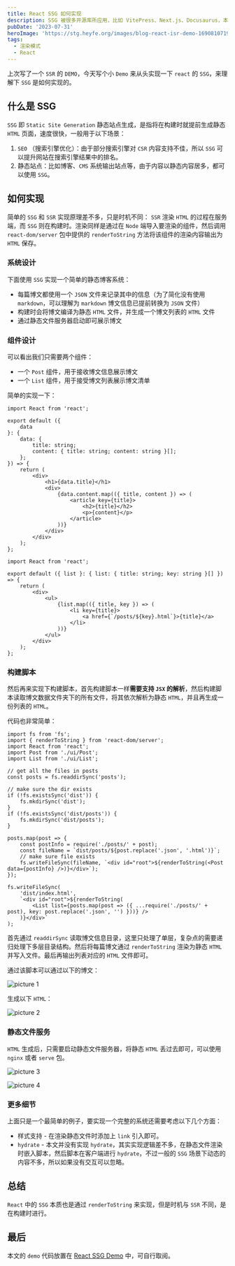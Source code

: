 ```yaml
---
title: React SSG 如何实现
description: SSG 被很多开源库所应用，比如 VitePress、Next.js、Docusaurus，本文记录下 SSG 的使用场景，以及实现原理。
pubDate: '2023-07-31'
heroImage: 'https://stg.heyfe.org/images/blog-react-isr-demo-1690810719572.png'
tags:
  - 渲染模式
  - React
---
```


上次写了一个 `SSR` 的 `DEMO`，今天写个小 `Demo` 来从头实现一下 `react` 的 `SSG`，来理解下 `SSG` 是如何实现的。

## 什么是 SSG

`SSG` 即 `Static Site Generation` 静态站点生成，是指将在构建时就提前生成静态 `HTML` 页面，速度很快，一般用于以下场景：

1. `SEO` （搜索引擎优化）：由于部分搜索引擎对 `CSR` 内容支持不佳，所以 `SSG` 可以提升网站在搜索引擎结果中的排名。
2. 静态站点：比如博客、`CMS` 系统输出站点等，由于内容以静态内容居多，都可以使用 `SSG`。

## 如何实现

简单的 `SSG` 和 `SSR` 实现原理差不多，只是时机不同： `SSR` 渲染 `HTML` 的过程在服务端，而 `SSG` 则在构建时。渲染同样是通过在 `Node` 端导入要渲染的组件，然后调用 `react-dom/server` 包中提供的 `renderToString` 方法将该组件的渲染内容输出为 `HTML` 保存。

### 系统设计

下面使用 `SSG` 实现一个简单的静态博客系统：

-   每篇博文都使用一个 `JSON` 文件来记录其中的信息（为了简化没有使用 `markdown`，可以理解为 `markdown` 博文信息已提前转换为 `JSON` 文件）
-   构建时会将博文编译为静态 `HTML` 文件，并生成一个博文列表的 `HTML` 文件
-   通过静态文件服务器启动即可展示博文

### 组件设计

可以看出我们只需要两个组件：

-   一个 `Post` 组件，用于接收博文信息展示博文
-   一个 `List` 组件，用于接受博文列表展示博文清单

简单的实现一下：

```tsx
import React from 'react';

export default ({
    data
}: {
    data: {
        title: string;
        content: { title: string; content: string }[];
    };
}) => {
    return (
        <div>
            <h1>{data.title}</h1>
            <div>
                {data.content.map(({ title, content }) => (
                    <article key={title}>
                        <h2>{title}</h2>
                        <p>{content}</p>
                    </article>
                ))}
            </div>
        </div>
    );
};
```

```tsx
import React from 'react';

export default ({ list }: { list: { title: string; key: string }[] }) => {
    return (
        <div>
            <ul>
                {list.map(({ title, key }) => (
                    <li key={title}>
                        <a href={`/posts/${key}.html`}>{title}</a>
                    </li>
                ))}
            </ul>
        </div>
    );
};
```

### 构建脚本

然后再来实现下构建脚本，首先构建脚本一样**需要支持 `JSX` 的解析**，然后构建脚本读取博文数据文件夹下的所有文件，将其依次解析为静态 `HTML`，并且再生成一份列表的 `HTML`。

代码也非常简单：

```tsx
import fs from 'fs';
import { renderToString } from 'react-dom/server';
import React from 'react';
import Post from './ui/Post';
import List from './ui/List';

// get all the files in posts
const posts = fs.readdirSync('posts');

// make sure the dir exists
if (!fs.existsSync('dist')) {
    fs.mkdirSync('dist');
}
if (!fs.existsSync('dist/posts')) {
    fs.mkdirSync('dist/posts');
}

posts.map(post => {
    const postInfo = require('./posts/' + post);
    const fileName = `dist/posts/${post.replace('.json', '.html')}`;
    // make sure file exists
    fs.writeFileSync(fileName, `<div id="root">${renderToString(<Post data={postInfo} />)}</div>`);
});

fs.writeFileSync(
    'dist/index.html',
    `<div id="root">${renderToString(
        <List list={posts.map(post => ({ ...require('./posts/' + post), key: post.replace('.json', '') }))} />
    )}</div>`
);
```

首先通过 `readdirSync` 读取博文信息目录，这里只处理了单层，复杂点的需要递归处理下多层目录结构。然后将每篇博文通过 `renderToString` 渲染为静态 `HTML` 并写入文件。最后再输出列表对应的 `HTML` 文件即可。

通过该脚本可以通过以下的博文：

![picture 1](https://stg.heyfe.org/images/blog-ssg-react-demo-1687601729866.png)

生成以下 `HTML`：

![picture 2](https://stg.heyfe.org/images/blog-ssg-react-demo-1687601768232.png)

### 静态文件服务

`HTML` 生成后，只需要启动静态文件服务器，将静态 `HTML` 丢过去即可，可以使用 `nginx` 或者 `serve` 包。

![picture 3](https://stg.heyfe.org/images/blog-ssg-react-demo-1687601874435.png)

![picture 4](https://stg.heyfe.org/images/blog-ssg-react-demo-1687601883634.png)

### 更多细节

上面只是一个最简单的例子，要实现一个完整的系统还需要考虑以下几个方面：

-   样式支持 - 在渲染静态文件时添加上 `link` 引入即可。
-   `hydrate` - 本文并没有实现 `hydrate`，其实实现逻辑差不多，在静态文件渲染时嵌入脚本，然后脚本在客户端进行 `hydrate`，不过一般的 `SSG` 场景下动态的内容不多，所以如果没有交互可以忽略。

## 总结

`React` 中的 `SSG` 本质也是通过 `renderToString` 来实现，但是时机与 `SSR` 不同，是在构建时进行。

## 最后

本文的 `demo` 代码放置在 [React SSG Demo](https://github.com/ZxBing0066/playground-public/tree/master/react-ssg) 中，可自行取阅。